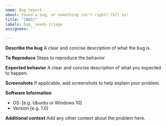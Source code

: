 ```yaml
---
name: Bug report
about: Found a bug, or something isn't right? Tell us!
title: "[BUG]"
labels: bug, needs-triage
assignees: ''

---
```


**Describe the bug**
A clear and concise description of what the bug is.

**To Reproduce**
Steps to reproduce the behavior

**Expected behavior**
A clear and concise description of what you expected to happen.

**Screenshots**
If applicable, add screenshots to help explain your problem.

**Software Information**
 - OS: [e.g. Ubuntu or Windows 10]
 - Version [e.g. 1.0]

**Additional context**
Add any other context about the problem here.
